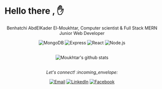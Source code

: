 # Hello there , :hand:

<p align="center"> Benhatchi AbdElKader El-Moukhtar, Computer scientist & Full Stack MERN Junior Web
Developer
</p>

<p align="center"> 
<img src="https://img.shields.io/badge/-MongoDB-ffffff?style=flat-square?label=MongoDB&logo=MongoDB&style=for-the-badge" alt="MongoDB">
<img src="https://img.shields.io/badge/-Express-ffffff?style=flat-square?label=Express&logo=Express&style=for-the-badge&logoColor=violet" alt="Express">
<img src="https://img.shields.io/badge/-React-ffffff?style=flat-square?label=React&logo=React&style=for-the-badge" alt="React">
<img src="https://img.shields.io/badge/-Node.js-ffffff?style=flat-square?label=Node.j&logo=Node.js&style=for-the-badge" alt="Node.js">
</p>

<br>
 <div align="center"><img align="center" src="https://github-readme-stats.vercel.app/api?username=mota-b&show_icons=true&theme=dracula&line_height=27" alt="Moukhtar's github stats"/></div>
<br>
<p align="center"> 
  <i> Let's connect! :incoming_envelope: </i>
</p>
<p align="center">
<a href="mailto:moukhtarbenhatchi@gmail.com" target="_blank"><img src="https://img.shields.io/badge/-Gmail-c14438?style=flat-square&logo=Gmail&logoColor=white" alt="Email"></a>
<a href="https://www.linkedin.com/in/mota-b/" target="_blank"><img src="https://img.shields.io/badge/LinkedIn-%230077B5.svg?&style=flat-square&logo=linkedin&logoColor=white" alt="LinkedIn"></a>
<a href="https://www.facebook.com/blackstar.mokhtar/" target="_blank"><img src="https://img.shields.io/badge/Facebook-%231877F2.svg?&style=flat-square&logo=facebook&logoColor=white" alt="Facebook"></a>
</p>
